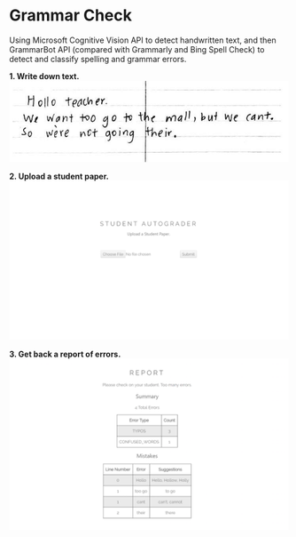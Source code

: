 # Grammar Check

Using Microsoft Cognitive Vision API to detect handwritten text, and then GrammarBot API (compared with Grammarly and Bing Spell Check) to detect and classify spelling and grammar errors.   

**1. Write down text.**   
![](static/output.png)

**2. Upload a student paper.**
![](markdown_images/0.png) 

**3. Get back a report of errors.**
![](markdown_images/1.png) 
